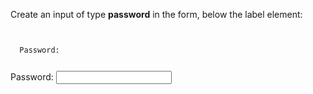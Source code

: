 Create an input of type **password** in the form, below the label element:

<codeblock language="html" type="exercise" testMode="fixedInput">
<code>
<form>
  <label>Password: </label>
</form>
</code>

<solution>
<form>
  <label>Password:</label>
  <input type="password" >
</form>
</solution>
</codeblock>